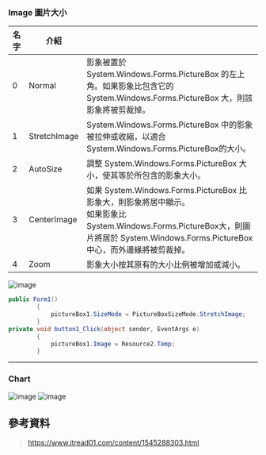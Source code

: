 ### Image 圖片大小

|名字	|介紹|  |
|--|--|--|
|0|	Normal|	影象被置於 System.Windows.Forms.PictureBox 的左上角。如果影象比包含它的 System.Windows.Forms.PictureBox 大，則該影象將被剪裁掉。|
|1|	StretchImage|	System.Windows.Forms.PictureBox 中的影象被拉伸或收縮，以適合 System.Windows.Forms.PictureBox的大小。|
|2|	AutoSize|	調整 System.Windows.Forms.PictureBox 大小，使其等於所包含的影象大小。|
|3|	CenterImage|	如果 System.Windows.Forms.PictureBox 比影象大，則影象將居中顯示。 <br> 如果影象比 System.Windows.Forms.PictureBox大，則圖片將居於 System.Windows.Forms.PictureBox 中心，而外邊緣將被剪裁掉。|
|4|	Zoom|	影象大小按其原有的大小比例被增加或減小。|

![image](https://user-images.githubusercontent.com/55220866/158300495-3864e258-f093-4a08-bab2-e06d43813f31.png)

```C#
public Form1()
        {
            pictureBox1.SizeMode = PictureBoxSizeMode.StretchImage;
        }
private void button1_Click(object sender, EventArgs e)
        {
            pictureBox1.Image = Resource2.Temp;   
        }
```
-----
### Chart
![image](https://user-images.githubusercontent.com/55220866/158300826-ff648b4d-6c09-4e76-9678-1a488d7c3090.png)
![image](https://user-images.githubusercontent.com/55220866/158301081-ca97b849-6055-4026-9bf2-04718ecdfa92.png)

## 參考資料
> https://www.itread01.com/content/1545288303.html
